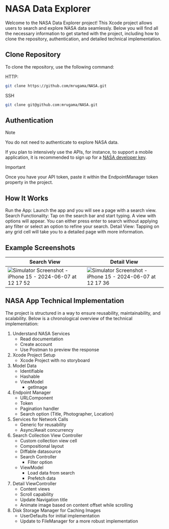 # NASA Data Explorer

Welcome to the NASA Data Explorer project! This Xcode project allows users to search and explore NASA data seamlessly. Below you will find all the necessary information to get started with the project, including how to clone the repository, authentication, and detailed technical implementation.

## Clone Repository

To clone the repository, use the following command:

HTTP:
```bash
git clone https://github.com/mrugama/NASA.git

```

SSH
```bash
git clone git@github.com:mrugama/NASA.git
```

## Authentication
> [!NOTE]
> You do not need to authenticate to explore NASA data.

If you plan to intensively use the APIs, for instance, to support a mobile application, it is recommended to sign up for a [NASA developer key](https://api.nasa.gov/#signUp).

> [!IMPORTANT]
> Once you have your API token, paste it within the EndpointManager token property in the project.

## How It Works
Run the App: Launch the app and you will see a page with a search view.
Search Functionality: Tap on the search bar and start typing. A view with options will appear. You can either press enter to search without applying any filter or select an option to refine your search.
Detail View: Tapping on any grid cell will take you to a detailed page with more information.

## Example Screenshots

|Search View | Detail View |
|--|--|
| ![Simulator Screenshot - iPhone 15 - 2024-06-07 at 12 17 52](https://github.com/mrugama/NASA/assets/28710418/88137c63-2626-45c2-96b3-5f0c6d8ad6f3)| ![Simulator Screenshot - iPhone 15 - 2024-06-07 at 12 17 36](https://github.com/mrugama/NASA/assets/28710418/c55cdd5d-a737-422d-bcac-ae0c53e4a9ac)|

## NASA App Technical Implementation
The project is structured in a way to ensure reusability, maintainability, and scalability. Below is a chronological overview of the technical implementation:

1. Understand NASA Services
    - Read documentation
    - Create account
    - Use Postman to preview the response
2. Xcode Project Setup
    - Xcode Project with no storyboard
3. Model Data
    - Identifiable
    - Hashable
    - ViewModel
        - getImage
4. Endpoint Manager
    - URLComponent
    - Token
    - Pagination handler
    - Search option (Title, Photographer, Location)
5. Services for Network Calls
    - Generic for reusability
    - Async/Await concurrency
6. Search Collection View Controller
    - Custom collection view cell
    - Compositional layout
    - Diffable datasource
    - Search Controller
        - Filter option
    - ViewModel
        - Load data from search
        - Prefetch data
7. Detail ViewController
    - Content views
    - Scroll capability
    - Update Navigation title
    - Animate image based on content offset while scrolling
8. Disk Storage Manager for Caching Images
    - UserDefaults for initial implementation
    - Update to FileManager for a more robust implementation
